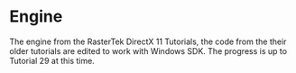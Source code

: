 # Engine
The engine from the RasterTek DirectX 11 Tutorials, the code from the their older tutorials are edited to work with Windows SDK.
The progress is up to Tutorial 29 at this time.
